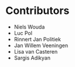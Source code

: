# Contributors

* Niels Wouda
* Luc Pol
* Rinnert Jan Politiek
* Jan Willem Veeningen
* Lisa van Casteren
* Sargis Adikyan
